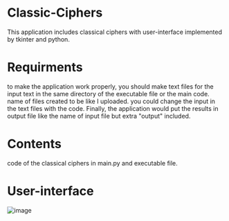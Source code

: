 # Classic-Ciphers

This application includes classical ciphers with user-interface implemented by tkinter and python.

# Requirments

to make the application work properly, you should make text files for the input text in the same directory of the executable file or the main code.
name of files created to be like I uploaded.
you could change the input in the text files with the code.
Finally, the application would put the results in output file like the name of input file but extra "output" included.

# Contents

code of the classical ciphers in main.py and executable file.

# User-interface 

![image](https://user-images.githubusercontent.com/22713770/128878922-2e1e33b7-05bf-40fa-ac34-826f04ab2ef1.png)

